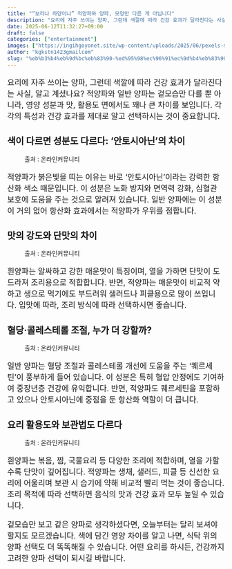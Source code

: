 ```yaml
---
title: "“보라냐 하양이냐” 적양파와 양파, 모양만 다른 게 아닙니다"
description: "요리에 자주 쓰이는 양파, 그런데 색깔에 따라 건강 효과가 달라진다는 사실, 알고 계셨나요? 적양파와 일반 양파는 겉모습만 다를 뿐 아니라, 영양 성분과 맛, 활용도 면에서도 꽤나 큰 차이를 보입니다. 각각의 특성과 건강 효과를 제대로 알고 선택하시는 것이 중요합니다."
date: 2025-06-12T11:32:27+09:00
draft: false
categories: ["entertainment"]
images: ["https://ingihgoyonet.site/wp-content/uploads/2025/06/pexels-mart-production-7890211-1024x683.jpg", "https://ingihgoyonet.site/wp-content/uploads/2025/06/pexels-mart-production-7889980-1024x683.jpg", "https://ingihgoyonet.site/wp-content/uploads/2025/06/pexels-geraud-pfeiffer-6605782-1-683x1024.jpg", "https://ingihgoyonet.site/wp-content/uploads/2025/06/pexels-alesiakozik-6632328-1024x683.jpg"]
author: "kgkstn1423gmailcom"
slug: "%eb%b3%b4%eb%9d%bc%eb%83%90-%ed%95%98%ec%96%91%ec%9d%b4%eb%83%90-%ec%a0%81%ec%96%91%ed%8c%8c%ec%99%80-%ec%96%91%ed%8c%8c-%eb%aa%a8%ec%96%91%eb%a7%8c-%eb%8b%a4%eb%a5%b8-%ea%b2%8c"
---
```


<p style="font-size:18px">요리에 자주 쓰이는 양파, 그런데 색깔에 따라 건강 효과가 달라진다는 사실, 알고 계셨나요? 적양파와 일반 양파는 겉모습만 다를 뿐 아니라, 영양 성분과 맛, 활용도 면에서도 꽤나 큰 차이를 보입니다. 각각의 특성과 건강 효과를 제대로 알고 선택하시는 것이 중요합니다.</p> <h2 >색이 다르면 성분도 다르다: ‘안토시아닌’의 차이</h2> <figure ><img src="https://ingihgoyonet.site/wp-content/uploads/2025/06/pexels-mart-production-7890211-1024x683.jpg" alt="" style="aspect-ratio:16/9;object-fit:cover"/><figcaption >출처 : 온라인커뮤니티</figcaption></figure> <p style="font-size:18px">적양파가 붉은빛을 띠는 이유는 바로 ‘안토시아닌’이라는 강력한 항산화 색소 때문입니다. 이 성분은 노화 방지와 면역력 강화, 심혈관 보호에 도움을 주는 것으로 알려져 있습니다. 일반 양파에는 이 성분이 거의 없어 항산화 효과에서는 적양파가 우위를 점합니다.</p> <h2 >맛의 강도와 단맛의 차이</h2> <figure ><img src="https://ingihgoyonet.site/wp-content/uploads/2025/06/pexels-mart-production-7889980-1024x683.jpg" alt="" style="aspect-ratio:16/9;object-fit:cover"/><figcaption >출처 : 온라인커뮤니티</figcaption></figure> <p style="font-size:18px">흰양파는 알싸하고 강한 매운맛이 특징이며, 열을 가하면 단맛이 도드라져 조리용으로 적합합니다. 반면, 적양파는 매운맛이 비교적 약하고 생으로 먹기에도 부드러워 샐러드나 피클용으로 많이 쓰입니다. 입맛에 따라, 조리 방식에 따라 선택하시면 좋습니다.</p> <h2 >혈당·콜레스테롤 조절, 누가 더 강할까?</h2> <figure ><img src="https://ingihgoyonet.site/wp-content/uploads/2025/06/pexels-geraud-pfeiffer-6605782-1-683x1024.jpg" alt="" style="aspect-ratio:16/9;object-fit:cover"/><figcaption >출처 : 온라인커뮤니티</figcaption></figure> <p style="font-size:18px">일반 양파는 혈당 조절과 콜레스테롤 개선에 도움을 주는 ‘퀘르세틴’이 풍부하게 들어 있습니다. 이 성분은 특히 혈압 안정에도 기여하여 중장년층 건강에 유익합니다. 반면, 적양파도 퀘르세틴을 포함하고 있으나 안토시아닌에 중점을 둔 항산화 역할이 더 큽니다.</p> <h2 >요리 활용도와 보관법도 다르다</h2> <figure ><img src="https://ingihgoyonet.site/wp-content/uploads/2025/06/pexels-alesiakozik-6632328-1024x683.jpg" alt="" style="aspect-ratio:16/9;object-fit:cover"/><figcaption >출처 : 온라인커뮤니티</figcaption></figure> <p style="font-size:18px">흰양파는 볶음, 찜, 국물요리 등 다양한 조리에 적합하며, 열을 가할수록 단맛이 깊어집니다. 적양파는 생채, 샐러드, 피클 등 신선한 요리에 어울리며 보관 시 습기에 약해 비교적 빨리 먹는 것이 좋습니다. 조리 목적에 따라 선택하면 음식의 맛과 건강 효과 모두 높일 수 있습니다.</p> <p style="font-size:18px">겉모습만 보고 같은 양파로 생각하셨다면, 오늘부터는 달리 보셔야 할지도 모르겠습니다. 색에 담긴 영양 차이를 알고 나면, 식탁 위의 양파 선택도 더 똑똑해질 수 있습니다. 어떤 요리를 하시든, 건강까지 고려한 양파 선택이 되시길 바랍니다.</p>